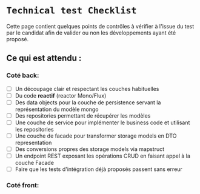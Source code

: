 # **`Technical test Checklist`**

Cette page contient quelques points de contrôles à vérifier à l'issue du test par le candidat afin de valider ou non les développements ayant été proposé.

## Ce qui est attendu :


### Coté back:
- [ ] Un découpage clair et respectant les couches habituelles
- [ ] Du code **reactif** (reactor Mono/Flux)
- [ ] Des data objects pour la couche de persistence servant la représentation du modèle mongo
- [ ] Des repositories permettant de récupérer les modèles 
- [ ] Une couche de service pour implémenter le business code et utilisant les repositories 
- [ ] Une couche de facade pour transformer storage models en DTO representation 
- [ ] Des conversions propres des storage models via mapstruct 
- [ ] Un endpoint REST exposant les opérations CRUD en faisant appel à la couche Facade
- [ ] Faire que les tests d'intégration déjà proposés passent sans erreur

### Coté front:
